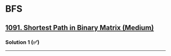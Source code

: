 # BFS

## [1091. Shortest Path in Binary Matrix (Medium)](https://leetcode.com/problems/shortest-path-in-binary-matrix/)

### Solution 1 (✅)





---

